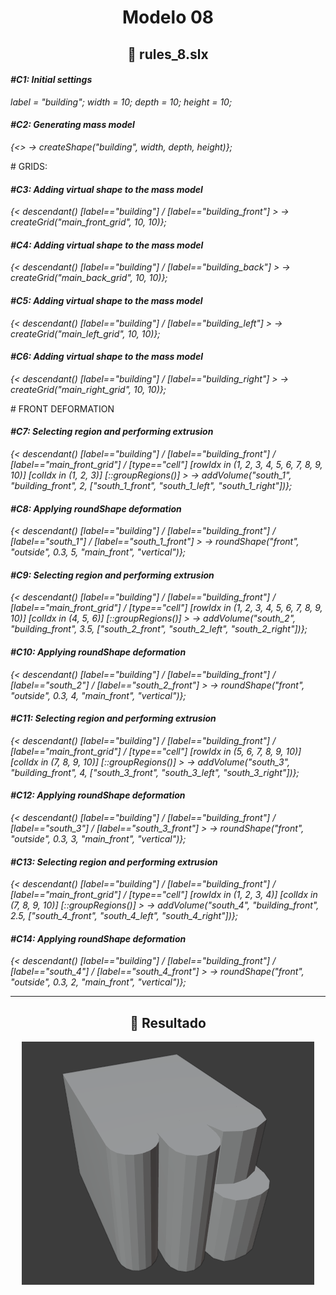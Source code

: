 <h1 align="center">Modelo 08</h2>

<h2 align="center">📝 rules_8.slx</h2>

#### **_\#C1: Initial settings_**

_label = "building"; width = 10; depth = 10; height = 10;_

#### **_\#C2: Generating mass model_**

_{<> -> createShape("building", width, depth, height)};_

\# GRIDS:

#### **_\#C3: Adding virtual shape to the mass model_**

_{< descendant() [label=="building"] / [label=="building_front"] > -> createGrid("main_front_grid", 10, 10)};_

#### **_\#C4: Adding virtual shape to the mass model_**

_{< descendant() [label=="building"] / [label=="building_back"] > -> createGrid("main_back_grid", 10, 10)};_

#### **_\#C5: Adding virtual shape to the mass model_**

_{< descendant() [label=="building"] / [label=="building_left"] > -> createGrid("main_left_grid", 10, 10)};_

#### **_\#C6: Adding virtual shape to the mass model_**

_{< descendant() [label=="building"] / [label=="building_right"] > -> createGrid("main_right_grid", 10, 10)};_

\# FRONT DEFORMATION

#### **_\#C7: Selecting region and performing extrusion_**

_{< descendant() [label=="building"] / [label=="building_front"] / [label=="main_front_grid"] / [type=="cell"] [rowIdx in (1, 2, 3, 4, 5, 6, 7, 8, 9, 10)] [colIdx in (1, 2, 3)] [::groupRegions()] > -> addVolume("south_1", "building_front", 2, ["south_1_front", "south_1_left", "south_1_right"])};_

#### **_\#C8: Applying roundShape deformation_**

_{< descendant() [label=="building"] / [label=="building_front"] / [label=="south_1"] / [label=="south_1_front"] > -> roundShape("front", "outside", 0.3, 5, "main_front", "vertical")};_

#### **_\#C9: Selecting region and performing extrusion_**

_{< descendant() [label=="building"] / [label=="building_front"] / [label=="main_front_grid"] / [type=="cell"] [rowIdx in (1, 2, 3, 4, 5, 6, 7, 8, 9, 10)] [colIdx in (4, 5, 6)] [::groupRegions()] > -> addVolume("south_2", "building_front", 3.5, ["south_2_front", "south_2_left", "south_2_right"])};_

#### **_\#C10: Applying roundShape deformation_**

_{< descendant() [label=="building"] / [label=="building_front"] / [label=="south_2"] / [label=="south_2_front"] > -> roundShape("front", "outside", 0.3, 4, "main_front", "vertical")};_

#### **_\#C11: Selecting region and performing extrusion_**

_{< descendant() [label=="building"] / [label=="building_front"] / [label=="main_front_grid"] / [type=="cell"] [rowIdx in (5, 6, 7, 8, 9, 10)] [colIdx in (7, 8, 9, 10)] [::groupRegions()] > -> addVolume("south_3", "building_front", 4, ["south_3_front", "south_3_left", "south_3_right"])};_

#### **_\#C12: Applying roundShape deformation_**

_{< descendant() [label=="building"] / [label=="building_front"] / [label=="south_3"] / [label=="south_3_front"] > -> roundShape("front", "outside", 0.3, 3, "main_front", "vertical")};_

#### **_\#C13: Selecting region and performing extrusion_**

_{< descendant() [label=="building"] / [label=="building_front"] / [label=="main_front_grid"] / [type=="cell"] [rowIdx in (1, 2, 3, 4)] [colIdx in (7, 8, 9, 10)] [::groupRegions()] > -> addVolume("south_4", "building_front", 2.5, ["south_4_front", "south_4_left", "south_4_right"])};_

#### **_\#C14: Applying roundShape deformation_**

_{< descendant() [label=="building"] / [label=="building_front"] / [label=="south_4"] / [label=="south_4_front"] > -> roundShape("front", "outside", 0.3, 2, "main_front", "vertical")};_

---

<h2 align="center">🏢 Resultado</h2>

<div align="center">
  <img src="modelo_08.png" alt="Modelo 08">
</div>
